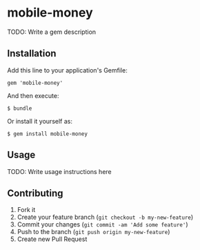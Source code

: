 # mobile-money

TODO: Write a gem description

## Installation

Add this line to your application's Gemfile:

    gem 'mobile-money'

And then execute:

    $ bundle

Or install it yourself as:

    $ gem install mobile-money

## Usage

TODO: Write usage instructions here

## Contributing

1. Fork it
2. Create your feature branch (`git checkout -b my-new-feature`)
3. Commit your changes (`git commit -am 'Add some feature'`)
4. Push to the branch (`git push origin my-new-feature`)
5. Create new Pull Request
